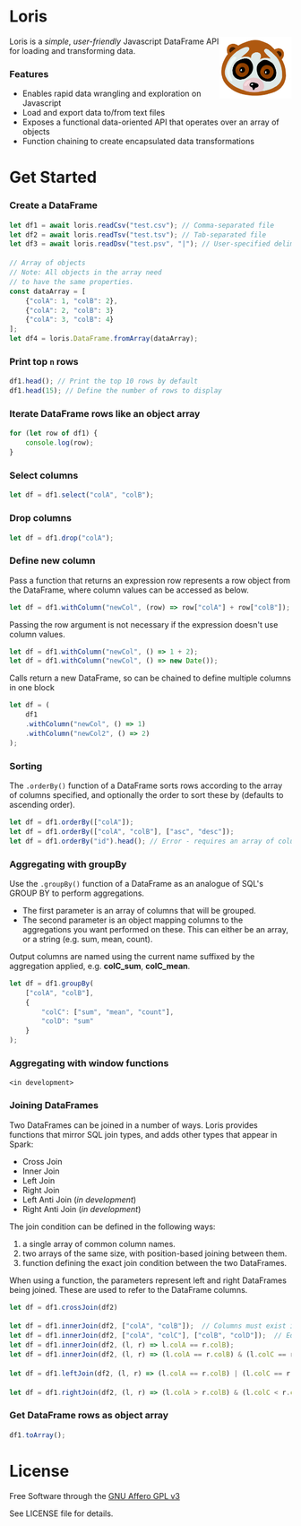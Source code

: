 # Loris

<img align="right" src=docs/images/loris.png height="110px">

Loris is a _simple_, _user-friendly_ Javascript DataFrame API for loading and transforming data.

### Features

- Enables rapid data wrangling and exploration on Javascript
- Load and export data to/from text files
- Exposes a functional data-oriented API that operates over an array of objects
- Function chaining to create encapsulated data transformations

# Get Started

### Create a DataFrame

```javascript
let df1 = await loris.readCsv("test.csv"); // Comma-separated file
let df2 = await loris.readTsv("test.tsv"); // Tab-separated file
let df3 = await loris.readDsv("test.psv", "|"); // User-specified delimiter

// Array of objects
// Note: All objects in the array need
// to have the same properties.
const dataArray = [
    {"colA": 1, "colB": 2},
    {"colA": 2, "colB": 3}
    {"colA": 3, "colB": 4}
];
let df4 = loris.DataFrame.fromArray(dataArray);
```

### Print top **`n`** rows

```javascript
df1.head(); // Print the top 10 rows by default
df1.head(15); // Define the number of rows to display
```

### Iterate DataFrame rows like an object array

```javascript
for (let row of df1) {
    console.log(row);
}
```

### Select columns

```javascript
let df = df1.select("colA", "colB");
```

### Drop columns

```javascript
let df = df1.drop("colA");
```

### Define new column

Pass a function that returns an expression row represents a row object from the DataFrame, where column values can be accessed as below.
```javascript
let df = df1.withColumn("newCol", (row) => row["colA"] + row["colB"]);
```

Passing the row argument is not necessary if the expression doesn't use column values.
```javascript
let df = df1.withColumn("newCol", () => 1 + 2);
let df = df1.withColumn("newCol", () => new Date());
```

Calls return a new DataFrame, so can be chained to define multiple columns in one block
```javascript
let df = (
    df1
    .withColumn("newCol", () => 1)
    .withColumn("newCol2", () => 2)
);
```

### Sorting

The `.orderBy()` function of a DataFrame sorts rows according to the array of columns specified, and optionally the order to sort these by (defaults to ascending order).
```javascript
let df = df1.orderBy(["colA"]);
let df = df1.orderBy(["colA", "colB"], ["asc", "desc"]);
let df = df1.orderBy("id").head(); // Error - requires an array of columns
```

### Aggregating with groupBy

Use the `.groupBy()` function of a DataFrame as an analogue of SQL's GROUP BY to perform aggregations.
- The first parameter is an array of columns that will be grouped.
- The second parameter is an object mapping columns to the aggregations you want performed on these. This can either be an array, or a string (e.g. sum, mean, count).

Output columns are named using the current name suffixed by the aggregation applied, e.g. **colC_sum**, **colC_mean**.
```javascript
let df = df1.groupBy(
    ["colA", "colB"],
    {
        "colC": ["sum", "mean", "count"],
        "colD": "sum"
    }
);
```

### Aggregating with window functions

```
<in development>
```


### Joining DataFrames

Two DataFrames can be joined in a number of ways. Loris provides functions that mirror SQL join types, and adds other types that appear in Spark:
- Cross Join
- Inner Join
- Left Join
- Right Join
- Left Anti Join (_in development_)
- Right Anti Join (_in development_)

The join condition can be defined in the following ways:
1. a single array of common column names.
2. two arrays of the same size, with position-based joining between them.
3. function defining the exact join condition between the two DataFrames.

When using a function, the parameters represent left and right DataFrames
being joined. These are used to refer to the DataFrame columns.

```javascript
let df = df1.crossJoin(df2)

let df = df1.innerJoin(df2, ["colA", "colB"]);  // Columns must exist in both DataFrames
let df = df1.innerJoin(df2, ["colA", "colC"], ["colB", "colD"]);  // Equivalent to colA == colB and colC == colD
let df = df1.innerJoin(df2, (l, r) => l.colA == r.colB);
let df = df1.innerJoin(df2, (l, r) => (l.colA == r.colB) & (l.colC == r.colD));

let df = df1.leftJoin(df2, (l, r) => (l.colA == r.colB) | (l.colC == r.colD));

let df = df1.rightJoin(df2, (l, r) => (l.colA > r.colB) & (l.colC < r.colD));
```

### Get DataFrame rows as object array

```javascript
df1.toArray();
```


# License

Free Software through the [GNU Affero GPL v3](https://www.gnu.org/licenses/why-affero-gpl.en.html)

See LICENSE file for details.
